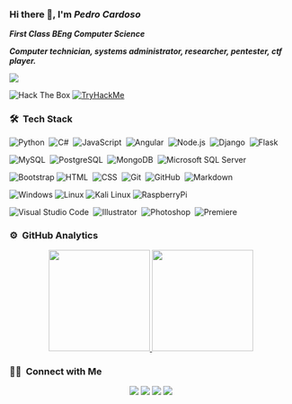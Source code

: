 ### Hi there 👋, I'm **_Pedro Cardoso_** 
**_First Class BEng Computer Science_**

**_Computer technician, systems administrator, researcher, pentester, ctf player._**

![](https://komarev.com/ghpvc/?username=osodracpt)

<img src="http://www.hackthebox.eu/badge/image/39239" alt="Hack The Box">
<a href="https://tryhackme.com/p/twsterlab"><img src="https://i.ibb.co/zsyvCYZ/THM.png" alt="TryHackMe"></a>
<br>

### 🛠 &nbsp;Tech Stack


![Python](https://img.shields.io/badge/-Python-05122A?style=flat&logo=python)&nbsp;
![C#](https://img.shields.io/badge/-C%23-05122A?style=flat&logo=c-sharp)&nbsp;
![JavaScript](https://img.shields.io/badge/-JavaScript-05122A?style=flat&logo=javascript)&nbsp;
![Angular](https://img.shields.io/badge/-Angular-05122A?style=flat&logo=Angular)&nbsp;
![Node.js](https://img.shields.io/badge/-Node.js-05122A?style=flat&logo=node.js)&nbsp;
![Django](https://img.shields.io/badge/-Django-05122A?style=flat&logo=django&logoColor=092E20)&nbsp;
![Flask](https://img.shields.io/badge/-Flask-05122A?style=flat&logo=flask)&nbsp;

![MySQL](https://img.shields.io/badge/-MySQL-05122A?style=flat&logo=mysql)&nbsp;
![PostgreSQL](https://img.shields.io/badge/-PostgreSQL-05122A?style=flat&logo=postgresql)&nbsp;
![MongoDB](https://img.shields.io/badge/-MongoDB-05122A?style=flat&logo=mongodb)&nbsp;
![Microsoft SQL Server](https://img.shields.io/badge/-Microsoft%20SQL%20Sever-05122A?style=flat&logo=microsoft%20sql%20server)&nbsp;

![Bootstrap](https://img.shields.io/badge/-Bootstrap-05122A?style=flat&logo=bootstrap&logoColor=563D7C)
![HTML](https://img.shields.io/badge/-HTML-05122A?style=flat&logo=HTML5)&nbsp;
![CSS](https://img.shields.io/badge/-CSS-05122A?style=flat&logo=CSS3&logoColor=1572B6)&nbsp;
![Git](https://img.shields.io/badge/-Git-05122A?style=flat&logo=git)&nbsp;
![GitHub](https://img.shields.io/badge/-GitHub-05122A?style=flat&logo=github)&nbsp;
![Markdown](https://img.shields.io/badge/-Markdown-05122A?style=flat&logo=markdown)

![Windows](https://img.shields.io/badge/-Windows-05122A?style=flat&logo=windows)
![Linux](https://img.shields.io/badge/-Linux-05122A?style=flat&logo=linux)
![Kali Linux](https://img.shields.io/badge/-Kali_Linux-05122A?style=flat&logo=kali-linux)
![RaspberryPi](https://img.shields.io/badge/-Raspberry%20Pi-05122A?style=flat&logo=Raspberry%20Pi)


![Visual Studio Code](https://img.shields.io/badge/-Visual%20Studio%20Code-05122A?style=flat&logo=visual-studio-code&logoColor=007ACC)&nbsp;
![Illustrator](https://img.shields.io/badge/-Illustrator-05122A?style=flat&logo=adobe-illustrator)&nbsp;
![Photoshop](https://img.shields.io/badge/-Photoshop-05122A?style=flat&logo=adobe-photoshop)&nbsp;
![Premiere](https://img.shields.io/badge/-Adobe%20Premiere%20Pro-05122A?style=flat&logo=Adobe%20Premiere%20Pro)&nbsp;


### ⚙️ &nbsp;GitHub Analytics

<p align="center">
<a href="https://github.com/osodracpt">
  <img height="180em" src="https://github-readme-stats-eight-theta.vercel.app/api?username=osodracpt&show_icons=true&theme=algolia&include_all_commits=true&count_private=true"/>
  <img height="180em" src="https://github-readme-stats-eight-theta.vercel.app/api/top-langs/?username=osodracpt&layout=compact&langs_count=8&theme=algolia"/>
</a>
</p>

### 🤝🏻 &nbsp;Connect with Me

<p align="center">
<a href="https://pedrocardoso.co.uk/"><img src="https://img.shields.io/badge/-pedrocardoso.co.uk-3423A6?style=flat&logo=Google-Chrome&logoColor=white"/></a>
<a href="https://www.linkedin.com/in/pedroosodrac/"><img src="https://img.shields.io/badge/-Pedro%20Cardoso-0077B5?style=flat&logo=Linkedin&logoColor=white"/></a>
<a href="https://github.com/osodracpt"><img src="https://img.shields.io/badge/-@OsodracPT-1769FF?style=flat&logo=Github&logoColor=white"/></a>
<a href="https://www.youtube.com/user/Osodrac98/"><img src="https://img.shields.io/badge/-Youtube-FF0000?style=flat&logo=youtube&logoColor=white"/></a>
</p>